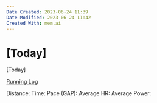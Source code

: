 ```yaml
---
Date Created: 2023-06-24 11:39
Date Modified: 2023-06-24 11:42
Created With: mem.ai
---
```


# [Today]

[Today]

[Running Log](https://mem.ai/m/4KXHusJHwSlZqp76gQi1)

Distance:
Time:
Pace (GAP):
Average HR:
Average Power:
